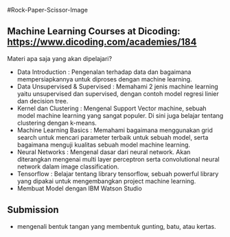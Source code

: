 #Rock-Paper-Scissor-Image

## Machine Learning Courses at Dicoding: https://www.dicoding.com/academies/184

Materi apa saja yang akan dipelajari?
* Data Introduction : Pengenalan terhadap data dan bagaimana mempersiapkannya untuk diproses dengan machine learning.
* Data Unsupervised & Supervised : Memahami 2 jenis machine learning yaitu unsupervised dan supervised, dengan contoh model regresi linier dan decision tree.
* Kernel dan Clustering : Mengenal Support Vector machine, sebuah model machine learning yang sangat populer. Di sini juga belajar tentang clustering dengan k-means.
* Machine Learning Basics : Memahami bagaimana menggunakan grid search untuk mencari parameter terbaik untuk sebuah model, serta bagaimana menguji kualitas sebuah model machine learning.
* Neural Networks : Mengenal dasar dari neural network. Akan diterangkan mengenai multi layer perceptron serta convolutional neural network dalam image classification.
* Tensorflow : Belajar tentang library tensorflow, sebuah powerful library yang dipakai untuk mengembangkan project machine learning.
* Membuat Model dengan IBM Watson Studio

## Submission
* mengenali bentuk tangan yang membentuk gunting, batu, atau kertas.
